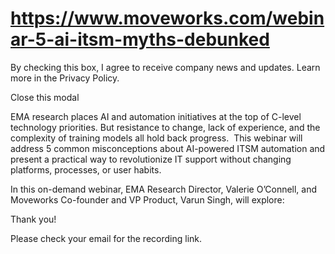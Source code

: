 # https://www.moveworks.com/webinar-5-ai-itsm-myths-debunked

By checking this box, I agree to receive company news and updates. Learn more in the Privacy Policy.







  Close this modal
  


EMA research places AI and automation initiatives at the top of C-level technology priorities. But resistance to change, lack of experience, and the complexity of training models all hold back progress.  This webinar will address 5 common misconceptions about AI-powered ITSM automation and present a practical way to revolutionize IT support without changing platforms, processes, or user habits. 

In this on-demand webinar, EMA Research Director, Valerie O’Connell, and Moveworks Co-founder and VP Product, Varun Singh, will explore:

Thank you! 

Please check your email for the recording link.

